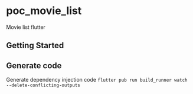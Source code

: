# poc_movie_list

Movie list flutter

## Getting Started

## Generate code

Generate dependency injection code
`flutter pub run build_runner watch --delete-conflicting-outputs`


  


